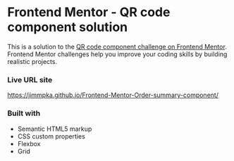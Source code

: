 # Frontend Mentor - QR code component solution

This is a solution to the [QR code component challenge on Frontend Mentor](https://www.frontendmentor.io/challenges/qr-code-component-iux_sIO_H). Frontend Mentor challenges help you improve your coding skills by building realistic projects. 

### Live URL site

https://jimmpka.github.io/Frontend-Mentor-Order-summary-component/

### Built with

- Semantic HTML5 markup
- CSS custom properties
- Flexbox
- Grid

